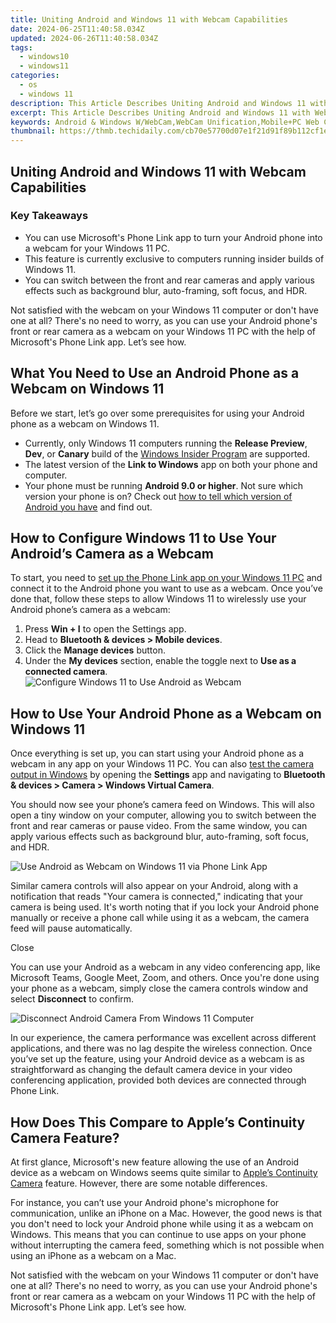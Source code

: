 ```yaml
---
title: Uniting Android and Windows 11 with Webcam Capabilities
date: 2024-06-25T11:40:58.034Z
updated: 2024-06-26T11:40:58.034Z
tags:
  - windows10
  - windows11
categories:
  - os
  - windows 11
description: This Article Describes Uniting Android and Windows 11 with Webcam Capabilities
excerpt: This Article Describes Uniting Android and Windows 11 with Webcam Capabilities
keywords: Android & Windows W/WebCam,WebCam Unification,Mobile+PC Web Cam Integration,Cross-Platform WebCam,Android-Windows Web Cam Synergy,Multiplatform Video Capability,Hybrid OS WebCam Enablement
thumbnail: https://thmb.techidaily.com/cb70e57700d07e1f21d91f89b112cf1e7299f5606065c397aa28c9965f8c1a6d.jpg
---
```


## Uniting Android and Windows 11 with Webcam Capabilities

### Key Takeaways

* You can use Microsoft's Phone Link app to turn your Android phone into a webcam for your Windows 11 PC.
* This feature is currently exclusive to computers running insider builds of Windows 11\.
* You can switch between the front and rear cameras and apply various effects such as background blur, auto-framing, soft focus, and HDR.

 Not satisfied with the webcam on your Windows 11 computer or don't have one at all? There's no need to worry, as you can use your Android phone's front or rear camera as a webcam on your Windows 11 PC with the help of Microsoft's Phone Link app. Let’s see how.

## What You Need to Use an Android Phone as a Webcam on Windows 11

 Before we start, let’s go over some prerequisites for using your Android phone as a webcam on Windows 11\.

* Currently, only Windows 11 computers running the **Release Preview**, **Dev**, or **Canary** build of the [Windows Insider Program](https://www.makeuseof.com/windows-11-insider-program-join/) are supported.
* The latest version of the **Link to Windows** app on both your phone and computer.
* Your phone must be running **Android 9.0 or higher**. Not sure which version your phone is on? Check out [how to tell which version of Android you have](https://www.makeuseof.com/what-version-of-android/) and find out.

## How to Configure Windows 11 to Use Your Android’s Camera as a Webcam

 To start, you need to [set up the Phone Link app on your Windows 11 PC](https://www.makeuseof.com/microsoft-your-phone-app-guide/) and connect it to the Android phone you want to use as a webcam. Once you’ve done that, follow these steps to allow Windows 11 to wirelessly use your Android phone’s camera as a webcam:

1. Press **Win + I** to open the Settings app.
2. Head to **Bluetooth & devices > Mobile devices**.
3. Click the **Manage devices** button.
4. Under the **My devices** section, enable the toggle next to **Use as a connected camera**.  
![Configure Windows 11 to Use Android as Webcam](https://static1.makeuseofimages.com/wordpress/wp-content/uploads/2024/03/configure-windows-11-to-use-android-as-webcam.jpg)

## How to Use Your Android Phone as a Webcam on Windows 11

 Once everything is set up, you can start using your Android phone as a webcam in any app on your Windows 11 PC. You can also [test the camera output in Windows](https://www.makeuseof.com/test-webcam-microphone-before-meeting/) by opening the **Settings** app and navigating to **Bluetooth & devices > Camera > Windows Virtual Camera**.

 You should now see your phone’s camera feed on Windows. This will also open a tiny window on your computer, allowing you to switch between the front and rear cameras or pause video. From the same window, you can apply various effects such as background blur, auto-framing, soft focus, and HDR.

![Use Android as Webcam on Windows 11 via Phone Link App](https://static1.makeuseofimages.com/wordpress/wp-content/uploads/2024/03/use-android-as-webcam-on-windows-11-via-phone-link-app.jpg)

 Similar camera controls will also appear on your Android, along with a notification that reads "Your camera is connected," indicating that your camera is being used. It's worth noting that if you lock your Android phone manually or receive a phone call while using it as a webcam, the camera feed will pause automatically.

Close

 You can use your Android as a webcam in any video conferencing app, like Microsoft Teams, Google Meet, Zoom, and others. Once you're done using your phone as a webcam, simply close the camera controls window and select **Disconnect** to confirm.

![Disconnect Android Camera From Windows 11 Computer](https://static1.makeuseofimages.com/wordpress/wp-content/uploads/2024/03/disconnect-android-camera-from-windows-11-computer.jpg)

 In our experience, the camera performance was excellent across different applications, and there was no lag despite the wireless connection. Once you’ve set up the feature, using your Android device as a webcam is as straightforward as changing the default camera device in your video conferencing application, provided both devices are connected through Phone Link.

## How Does This Compare to Apple’s Continuity Camera Feature?

 At first glance, Microsoft's new feature allowing the use of an Android device as a webcam on Windows seems quite similar to [Apple’s Continuity Camera](https://www.makeuseof.com/what-is-apples-continuity-feature/) feature. However, there are some notable differences.

 For instance, you can’t use your Android phone's microphone for communication, unlike an iPhone on a Mac. However, the good news is that you don't need to lock your Android phone while using it as a webcam on Windows. This means that you can continue to use apps on your phone without interrupting the camera feed, something which is not possible when using an iPhone as a webcam on a Mac.

 Not satisfied with the webcam on your Windows 11 computer or don't have one at all? There's no need to worry, as you can use your Android phone's front or rear camera as a webcam on your Windows 11 PC with the help of Microsoft's Phone Link app. Let’s see how.



<ins class="adsbygoogle"
      style="display:block"
      data-ad-client="ca-pub-7571918770474297"
      data-ad-slot="8358498916"
      data-ad-format="auto"
      data-full-width-responsive="true"></ins>